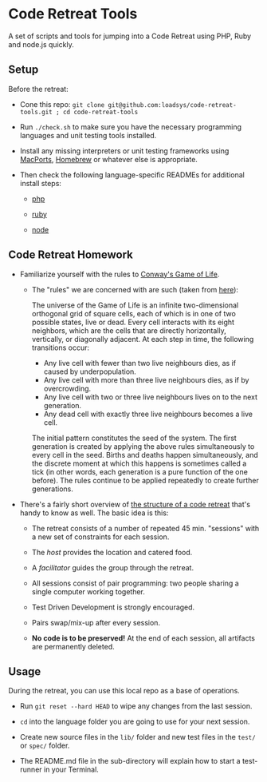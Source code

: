 # Code Retreat Tools

A set of scripts and tools for jumping into a Code Retreat using PHP, Ruby and node.js quickly.


## Setup

Before the retreat:

* Cone this repo: `git clone git@github.com:loadsys/code-retreat-tools.git ; cd code-retreat-tools`

* Run `./check.sh` to make sure you have the necessary programming languages and unit testing tools installed.

* Install any missing interpreters or unit testing frameworks using [MacPorts](http://www.macports.org/), [Homebrew](http://brew.sh/) or whatever else is appropriate.

* Then check the following language-specific READMEs for additional install steps:

	* [php](php/)

	* [ruby](ruby/)

	* [node](node/)


## Code Retreat Homework

* Familiarize yourself with the rules to [Conway's Game of Life](http://en.wikipedia.org/wiki/Conway's_Game_of_Life).

	* The "rules" we are concerned with are such (taken from [here](http://coderetreat.org/gol)):

		The universe of the Game of Life is an infinite two-dimensional orthogonal grid of square cells, each of which is in one of two possible states, live or dead. Every cell interacts with its eight neighbors, which are the cells that are directly horizontally, vertically, or diagonally adjacent. At each step in time, the following transitions occur:

		* Any live cell with fewer than two live neighbours dies, as if caused by underpopulation.
		* Any live cell with more than three live neighbours dies, as if by overcrowding.
		* Any live cell with two or three live neighbours lives on to the next generation.
		* Any dead cell with exactly three live neighbours becomes a live cell.

		The initial pattern constitutes the seed of the system. The first generation is created by applying the above rules simultaneously to every cell in the seed. Births and deaths happen simultaneously, and the discrete moment at which this happens is sometimes called a tick (in other words, each generation is a pure function of the one before). The rules continue to be applied repeatedly to create further generations.

* There's a fairly short overview of [the structure of a code retreat](http://coderetreat.org/facilitating/structure-of-a-coderetreat) that's handy to know as well. The basic idea is this:

	* The retreat consists of a number of repeated 45 min. "sessions" with a new set of constraints for each session.

	* The _host_ provides the location and catered food.

	* A _facilitator_ guides the group through the retreat.

	* All sessions consist of pair programming: two people sharing a single computer working together.

	* Test Driven Development is strongly encouraged.

	* Pairs swap/mix-up after every session.

	* **No code is to be preserved!** At the end of each session, all artifacts are permanently deleted.


## Usage

During the retreat, you can use this local repo as a base of operations.

* Run `git reset --hard HEAD` to wipe any changes from the last session.

* `cd` into the language folder you are going to use for your next session.

* Create new source files in the `lib/` folder and new test files in the `test/` or `spec/` folder.

* The README.md file in the sub-directory will explain how to start a test-runner in your Terminal.

